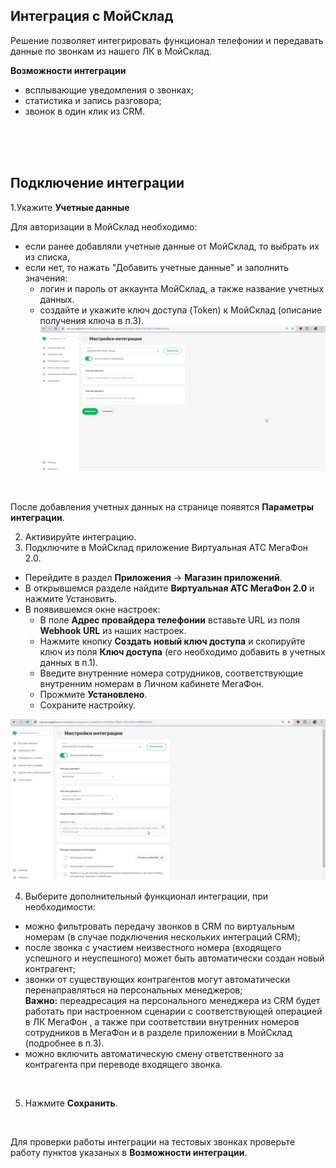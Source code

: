 ## Интеграция с МойСклад <br />

Решение позволяет интегрировать функционал телефонии и передавать данные по звонкам из нашего ЛК в МойСклад.<br /> 

**Возможности интеграции**  <br />

- всплывающие уведомления о звонках;
- статистика и запись разговора;
- звонок в один клик из CRM.

<br />
<br />
<br />

## Подключение интеграции   <br />

1.Укажите **Учетные данные** <br />

Для авторизации в МойСклад необходимо: 
- если ранее добавляли учетные данные от МойСклад, то выбрать их из списка,
- если нет, то нажать "Добавить учетные данные" и заполнить значения:
  - логин и пароль от аккаунта МойСклад, а также название учетных данных. <br /> 
  - создайте и укажите ключ доступа (Token) к МойСклад (описание получения ключа в п.3).<br /> 
![image](moysklad_auth.gif)

<br /> 

После добавления учетных данных на странице появятся **Параметры интеграции**. <br /> 
 
2. Активируйте интеграцию.
3. Подключите в МойСклад приложение Виртуальная АТС МегаФон 2.0.

 - Перейдите в раздел **Приложения** -> **Магазин приложений**.
 - В открывшемся разделе найдите **Виртуальная АТС МегаФон 2.0** и нажмите Установить.
 - В появившемся окне настроек: <br />
   - В поле **Адрес провайдера телефонии** вставьте URL из поля **Webhook URL** из наших настроек.
   - Нажмите кнопку **Создать новый ключ доступа** и скопируйте ключ из поля **Ключ доступа** (его необходимо добавить в учетных данных в п.1).
    - Введите внутренние номера сотрудников, соответствующие внутренним номерам в Личном кабинете МегаФон.
   - Прожмите **Установлено**.
   - Сохраните настройку. <br />
   
![image](moyslad_hook.gif)

4. Выберите дополнительный функционал интеграции, при необходимости: <br />
- можно фильтровать передачу звонков в CRM по виртуальным номерам (в случае подключения нескольких интеграций CRM); 
- после звонка с участием неизвестного номера (входящего успешного и неуспешного) может быть автоматически создан новый контрагент;
- звонки от существующих контрагентов могут автоматически перенаправляться на персональных менеджеров; <br />
**Важно:** переадресация на персонального менеджера из CRM будет работать при настроенном сценарии с соответствующей операцией в ЛК МегаФон , а также при соответствии внутренних номеров сотрудников в МегаФон и в разделе приложении в МойСклад (подробнее в п.3).
- можно включить автоматическую смену ответственного за контрагента при переводе входящего звонка.

<br />

5. Нажмите **Сохранить**. <br />

<br />

Для проверки работы интеграции на тестовых звонках проверьте работу пунктов указаных в **Возможности интеграции**.
    
